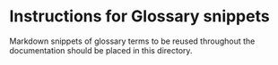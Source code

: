 # Instructions for Glossary snippets

Markdown snippets of glossary terms to be reused throughout the documentation should be placed in this directory.
